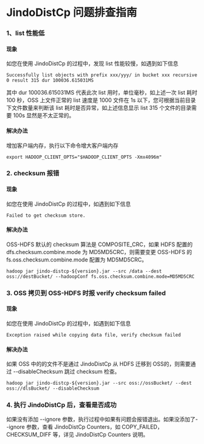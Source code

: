# JindoDistCp 问题排查指南

### 1、list 性能低
#### 现象
如您在使用 JindoDistCp 的过程中，发现 list 性能较慢，如遇到如下信息
```
Successfully list objects with prefix xxx/yyy/ in bucket xxx recursive 0 result 315 dur 100036.615031MS
```
其中 dur 100036.615031MS 代表此次 list 用时，单位毫秒，如上述一次 list 耗时 100 秒，OSS 上文件正常的 list 速度是 1000 文件在 1s 以下，您可根据当前目录下文件数量来判断该 list 耗时是否异常，如上述信息显示 list 315 个文件的目录需要 100s 显然是不太正常的。
#### 解决办法
增加客户端内存，执行以下命令增大客户端内存
```
export HADOOP_CLIENT_OPTS="$HADOOP_CLIENT_OPTS -Xmx4096m"
```

### 2. checksum 报错
#### 现象
如您在使用 JindoDistCp 的过程中，如遇到如下信息
```
Failed to get checksum store.
```
#### 解决办法
OSS-HDFS 默认的 checksum 算法是 COMPOSITE_CRC，如果 HDFS 配置的 dfs.checksum.combine.mode 为 MD5MD5CRC，则需要变更 OSS-HDFS 的 fs.oss.checksum.combine.mode 配置为 MD5MD5CRC。
```shell
hadoop jar jindo-distcp-${version}.jar --src /data --dest oss://destBucket/ --hadoopConf fs.oss.checksum.combine.mode=MD5MD5CRC
```

### 3. OSS 拷贝到 OSS-HDFS 时报 verify checksum failed
#### 现象
如您在使用 JindoDistCp 的过程中，如遇到如下信息
```
Exception raised while copying data file, verify checksum failed
```
#### 解决办法
如果 OSS 中的的文件不是通过 JindoDistCp 从 HDFS 迁移到 OSS的，则需要通过 --disableChecksum 跳过 checksum 检查。
```shell
hadoop jar jindo-distcp-${version}.jar --src oss://ossBucket/ --dest oss://dlsBucket/ --disableChecksum
```

### 4. 执行 JindoDistCp 后，查看是否成功
如果没有添加 --ignore 参数，执行过程中如果有问题会报错退出。如果没添加了--ignore 参数，查看 JindoDistCp Counters，如 COPY_FAILED，CHECKSUM_DIFF 等，详见 JindoDistCp Counters 说明。